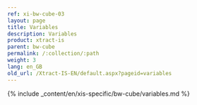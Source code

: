 ```yaml
---
ref: xi-bw-cube-03
layout: page
title: Variables
description: Variables
product: xtract-is
parent: bw-cube
permalink: /:collection/:path
weight: 3
lang: en_GB
old_url: /Xtract-IS-EN/default.aspx?pageid=variables
---
```

{% include _content/en/xis-specific/bw-cube/variables.md %}
